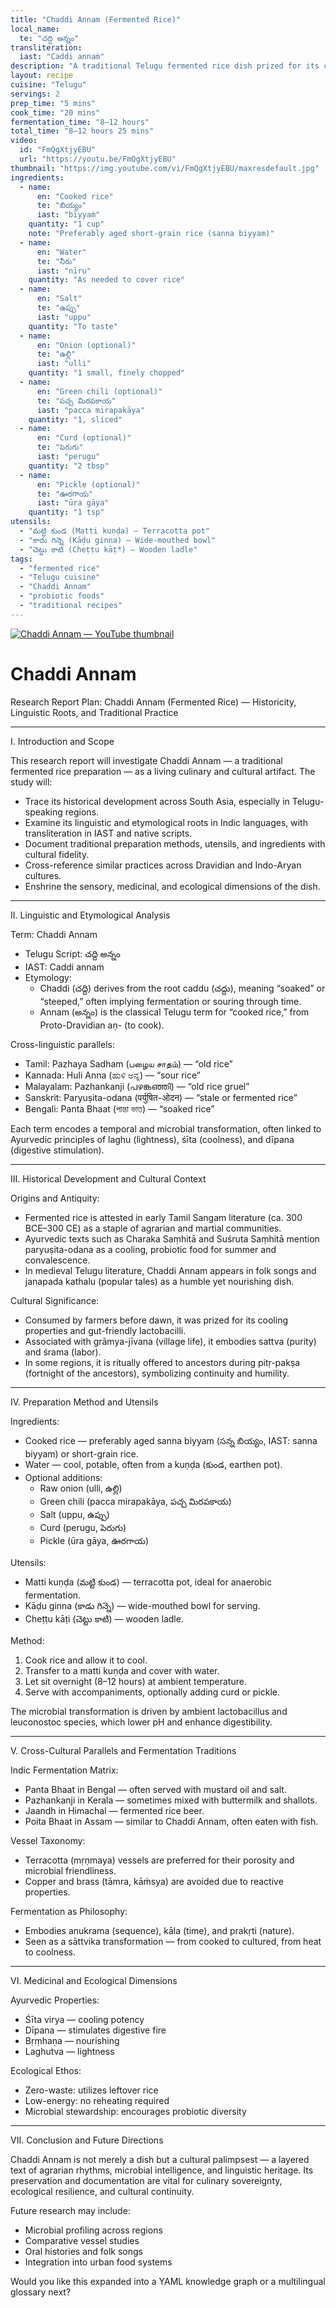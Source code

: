 ```yaml
---
title: "Chaddi Annam (Fermented Rice)"
local_name:
  te: "చద్ది అన్నం"
transliteration:
  iast: "Caddi annaṁ"
description: "A traditional Telugu fermented rice dish prized for its cooling, probiotic qualities."
layout: recipe
cuisine: "Telugu"
servings: 2
prep_time: "5 mins"
cook_time: "20 mins"
fermentation_time: "8–12 hours"
total_time: "8–12 hours 25 mins"
video:
  id: "FmQgXtjyEBU"
  url: "https://youtu.be/FmQgXtjyEBU"
thumbnail: "https://img.youtube.com/vi/FmQgXtjyEBU/maxresdefault.jpg"
ingredients:
  - name:
      en: "Cooked rice"
      te: "బియ్యం"
      iast: "bīyyaṁ"
    quantity: "1 cup"
    note: "Preferably aged short-grain rice (sanna biyyam)"
  - name:
      en: "Water"
      te: "నీరు"
      iast: "nīru"
    quantity: "As needed to cover rice"
  - name:
      en: "Salt"
      te: "ఉప్పు"
      iast: "uppu"
    quantity: "To taste"
  - name:
      en: "Onion (optional)"
      te: "ఉల్లి"
      iast: "ulli"
    quantity: "1 small, finely chopped"
  - name:
      en: "Green chili (optional)"
      te: "పచ్చ మిరపకాయ"
      iast: "pacca mirapakāya"
    quantity: "1, sliced"
  - name:
      en: "Curd (optional)"
      te: "పెరుగు"
      iast: "perugu"
    quantity: "2 tbsp"
  - name:
      en: "Pickle (optional)"
      te: "ఊరగాయ"
      iast: "ūra gāya"
    quantity: "1 tsp"
utensils:
  - "మట్టి కుండ (Matti kuṇḍa) — Terracotta pot"
  - "కాదు గిన్నె (Kāḍu ginna) — Wide-mouthed bowl"
  - "చెట్టు కాటి (Cheṭṭu kāṭి) — Wooden ladle"
tags:
  - "fermented rice"
  - "Telugu cuisine"
  - "Chaddi Annam"
  - "probiotic foods"
  - "traditional recipes"
---
```



[![Chaddi Annam — YouTube thumbnail](https://img.youtube.com/vi/FmQgXtjyEBU/maxresdefault.jpg)](https://www.youtube.com/watch?v=FmQgXtjyEBU)

# Chaddi Annam #



Research Report Plan: Chaddi Annam (Fermented Rice) — Historicity, Linguistic Roots, and Traditional Practice

---

I. Introduction and Scope

This research report will investigate Chaddi Annam — a traditional fermented rice preparation — as a living culinary and cultural artifact. The study will:

- Trace its historical development across South Asia, especially in Telugu-speaking regions.
- Examine its linguistic and etymological roots in Indic languages, with transliteration in IAST and native scripts.
- Document traditional preparation methods, utensils, and ingredients with cultural fidelity.
- Cross-reference similar practices across Dravidian and Indo-Aryan cultures.
- Enshrine the sensory, medicinal, and ecological dimensions of the dish.

---

II. Linguistic and Etymological Analysis

Term: Chaddi Annam  
- Telugu Script: చద్ది అన్నం  
- IAST: Caddi annaṁ  
- Etymology:  
  - Chaddi (చద్ది) derives from the root caddu (చద్దు), meaning “soaked” or “steeped,” often implying fermentation or souring through time.
  - Annam (అన్నం) is the classical Telugu term for “cooked rice,” from Proto-Dravidian aṇ- (to cook).

Cross-linguistic parallels:
- Tamil: Pazhaya Sadham (பழைய சாதம்) — “old rice”
- Kannada: Huli Anna (ಹುಳಿ ಅನ್ನ) — “sour rice”
- Malayalam: Pazhankanji (പഴങ്കഞ്ഞി) — “old rice gruel”
- Sanskrit: Paryuṣita-odana (पर्युषित-ओदन) — “stale or fermented rice”
- Bengali: Panta Bhaat (পান্তা ভাত) — “soaked rice”

Each term encodes a temporal and microbial transformation, often linked to Ayurvedic principles of laghu (lightness), śīta (coolness), and dīpana (digestive stimulation).

---

III. Historical Development and Cultural Context

Origins and Antiquity:
- Fermented rice is attested in early Tamil Sangam literature (ca. 300 BCE–300 CE) as a staple of agrarian and martial communities.
- Ayurvedic texts such as Charaka Saṃhitā and Suśruta Saṃhitā mention paryuṣita-odana as a cooling, probiotic food for summer and convalescence.
- In medieval Telugu literature, Chaddi Annam appears in folk songs and janapada kathalu (popular tales) as a humble yet nourishing dish.

Cultural Significance:
- Consumed by farmers before dawn, it was prized for its cooling properties and gut-friendly lactobacilli.
- Associated with grāmya-jīvana (village life), it embodies sattva (purity) and śrama (labor).
- In some regions, it is ritually offered to ancestors during pitṛ-pakṣa (fortnight of the ancestors), symbolizing continuity and humility.

---

IV. Preparation Method and Utensils

Ingredients:
- Cooked rice — preferably aged sanna biyyam (సన్న బియ్యం, IAST: sanna biyyam) or short-grain rice.
- Water — cool, potable, often from a kuṇḍa (కుండ, earthen pot).
- Optional additions:  
  - Raw onion (ulli, ఉల్లి)  
  - Green chili (pacca mirapakāya, పచ్చ మిరపకాయ)  
  - Salt (uppu, ఉప్పు)  
  - Curd (perugu, పెరుగు)  
  - Pickle (ūra gāya, ఊరగాయ)

Utensils:
- Matti kuṇḍa (మట్టి కుండ) — terracotta pot, ideal for anaerobic fermentation.
- Kāḍu ginna (కాడు గిన్నె) — wide-mouthed bowl for serving.
- Cheṭṭu kāṭi (చెట్టు కాటి) — wooden ladle.

Method:
1. Cook rice and allow it to cool.
2. Transfer to a matti kuṇḍa and cover with water.
3. Let sit overnight (8–12 hours) at ambient temperature.
4. Serve with accompaniments, optionally adding curd or pickle.

The microbial transformation is driven by ambient lactobacillus and leuconostoc species, which lower pH and enhance digestibility.

---

V. Cross-Cultural Parallels and Fermentation Traditions

Indic Fermentation Matrix:
- Panta Bhaat in Bengal — often served with mustard oil and salt.
- Pazhankanji in Kerala — sometimes mixed with buttermilk and shallots.
- Jaandh in Himachal — fermented rice beer.
- Poita Bhaat in Assam — similar to Chaddi Annam, often eaten with fish.

Vessel Taxonomy:
- Terracotta (mṛṇmaya) vessels are preferred for their porosity and microbial friendliness.
- Copper and brass (tāmra, kāṁsya) are avoided due to reactive properties.

Fermentation as Philosophy:
- Embodies anukrama (sequence), kāla (time), and prakṛti (nature).
- Seen as a sāttvika transformation — from cooked to cultured, from heat to coolness.

---

VI. Medicinal and Ecological Dimensions

Ayurvedic Properties:
- Śīta virya — cooling potency
- Dīpana — stimulates digestive fire
- Bṛṃhaṇa — nourishing
- Laghutva — lightness

Ecological Ethos:
- Zero-waste: utilizes leftover rice
- Low-energy: no reheating required
- Microbial stewardship: encourages probiotic diversity

---

VII. Conclusion and Future Directions

Chaddi Annam is not merely a dish but a cultural palimpsest — a layered text of agrarian rhythms, microbial intelligence, and linguistic heritage. Its preservation and documentation are vital for culinary sovereignty, ecological resilience, and cultural continuity.

Future research may include:
- Microbial profiling across regions
- Comparative vessel studies
- Oral histories and folk songs
- Integration into urban food systems

Would you like this expanded into a YAML knowledge graph or a multilingual glossary next?


